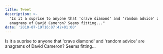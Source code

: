 ```yaml
---
title: Tweet
description: >-
  "Is it a suprise to anyone that 'crave diamond' and 'random advice' are
  anagrams of David Cameron? Seems fitting..."
date: '2010-07-19T16:07:42+01:00'
---
```

Is it a suprise to anyone that 'crave diamond' and 'random advice' are anagrams of David Cameron? Seems fitting...
